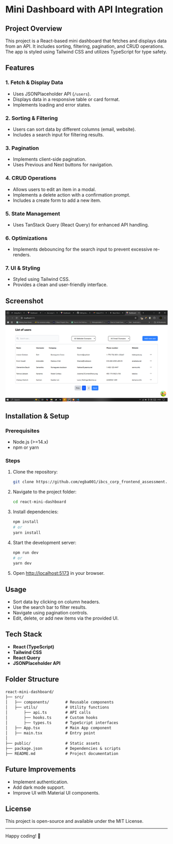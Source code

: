 # Mini Dashboard with API Integration

## Project Overview
This project is a React-based mini dashboard that fetches and displays data from an API. It includes sorting, filtering, pagination, and CRUD operations. The app is styled using Tailwind CSS and utilizes TypeScript for type safety.

## Features
### 1. Fetch & Display Data
- Uses JSONPlaceholder API (`/users`).
- Displays data in a responsive table or card format.
- Implements loading and error states.

### 2. Sorting & Filtering
- Users can sort data by different columns (email, website).
- Includes a search input for filtering results.

### 3. Pagination
- Implements client-side pagination.
- Uses Previous and Next buttons for navigation.

### 4. CRUD Operations
- Allows users to edit an item in a modal.
- Implements a delete action with a confirmation prompt.
- Includes a create form to add a new item.

### 5. State Management
- Uses TanStack Query (React Query) for enhanced API handling.

### 6. Optimizations
- Implements debouncing for the search input to prevent excessive re-renders.

### 7. UI & Styling
- Styled using Tailwind CSS.
- Provides a clean and user-friendly interface.

## Screenshot
![Dashboard Preview](./screenshot.png)

## Installation & Setup
### Prerequisites
- Node.js (>=14.x)
- npm or yarn

### Steps
1. Clone the repository:
   ```sh
   git clone https://github.com/egba001/ibcs_corp_frontend_assessment.git
   ```
2. Navigate to the project folder:
   ```sh
   cd react-mini-dashboard
   ```
3. Install dependencies:
   ```sh
   npm install
   # or
   yarn install
   ```
4. Start the development server:
   ```sh
   npm run dev
   # or
   yarn dev
   ```
5. Open [http://localhost:5173](http://localhost:5173) in your browser.

## Usage
- Sort data by clicking on column headers.
- Use the search bar to filter results.
- Navigate using pagination controls.
- Edit, delete, or add new items via the provided UI.

## Tech Stack
- **React (TypeScript)**
- **Tailwind CSS**
- **React Query**
- **JSONPlaceholder API**

## Folder Structure
```
react-mini-dashboard/
├── src/
│   ├── components/       # Reusable components 
│   ├── utils/            # Utility functions
│       ├── api.ts        # API calls
│       ├── hooks.ts      # Custom hooks
│       ├── types.ts      # TypeScript interfaces
│   ├── App.tsx           # Main App component
│   ├── main.tsx          # Entry point
│
├── public/               # Static assets
├── package.json          # Dependencies & scripts
├── README.md             # Project documentation
```

## Future Improvements
- Implement authentication.
- Add dark mode support.
- Improve UI with Material UI components.

## License
This project is open-source and available under the MIT License.

---

Happy coding! 🚀
